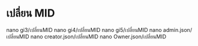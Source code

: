 # เปลี่ยน MID
 nano gi3/เปลี่ยนMID
 nano gi4/เปลี่ยนMID
 nano gi5/เปลี่ยนMID
 nano admin.json/เปลี่ยนMID
 nano creator.json/เปลี่ยนMID
 nano Owner.json/เปลี่ยนMID
